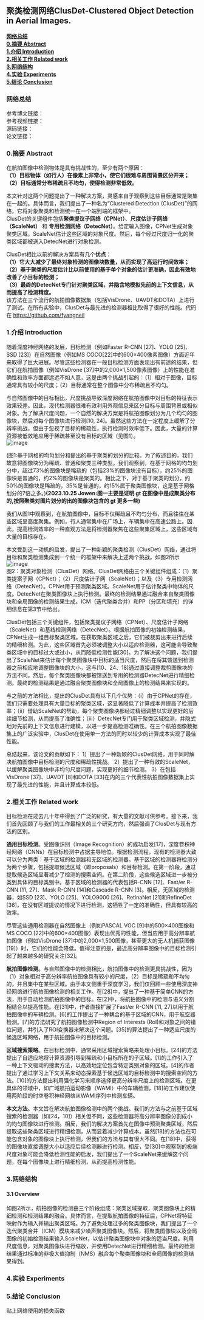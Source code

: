 ## 聚类检测网络ClusDet-Clustered Object Detection in Aerial Images.

[**网络总结**](#网络总结)  
[**0.摘要 Abstract**](#0.摘要Abstract)  
[**1.介绍 Introduction**](#1.介绍Introduction)  
[**2.相关工作 Related work**](2.相关工作Relatedwork)  
[**3.网络结构**](3.网络结构)  
[**4.实验 Experiments**](4.实验Experiments)  
[**5.结论 Conclusion**](#5.结论Conclusion)  



### 网络总结
参考博文链接：  
参考视频链接：  
源码链接：  
论文链接：  

<a id="0. 摘要Abstract"></a>
### 0.摘要 Abstract
在航拍图像中检测物体是具有挑战性的，至少有两个原因：  
**（1）目标物体（如行人）在像素上非常小，使它们很难与周围背景区分开来；**  
**（2）目标通常分布稀疏且不均匀，使得检测非常低效。**  


本文针对这两个问题提出了一种解决方案，灵感来自于观察到这些目标通常是聚集在一起的。具体而言，我们提出了一种名为“Clustered Detection (ClusDet)”的网络，它将对象聚类和检测统一在一个端到端的框架中。  
ClusDet的关键组件包括**聚类提议子网络（CPNet）**、**尺度估计子网络（ScaleNet）** 和 **专用检测网络（DetecNet）**。给定输入图像，CPNet生成对象聚类区域，ScaleNet估计这些区域的对象尺度。然后，每个经过尺度归一化的聚类区域都被送入DetecNet进行对象检测。  


ClusDet相比以前的解决方案具有几个**优点**：  
**（1）它大大减少了最终对象检测的图像块数量，从而实现了高运行时间效率；**  
**（2）基于聚类的尺度估计比以前使用的基于单个对象的估计更准确，因此有效地改善了小目标的检测；**   
**（3）最终的DetecNet专门针对聚类区域，并隐含地模拟先前的上下文信息，从而提高了检测精度。**  
该方法在三个流行的航拍图像数据集（包括VisDrone、UAVDT和DOTA）上进行了测试。在所有实验中，ClusDet与最先进的检测器相比取得了很好的性能。代码在 https://github.com/fyangneil

<a id="1.介绍Introduction"></a>
### 1.介绍 Introduction
随着深度神经网络的发展，目标检测（例如Faster R-CNN [27]、YOLO [25]、SSD [23]）在自然图像（例如MS COCO[22]中的600×400像素图像）方面近年来取得了巨大进展。尽管这些检测器在一般目标检测方面表现出有前途的结果，但它们在航拍图像（例如VisDrone [37]中的2,000×1,500像素图像）上的性能在准确性和效率方面都远远不如人意，这是由两个挑战引起的：（1）相对于图像，目标通常具有较小的尺度；（2）目标通常在整个图像中分布稀疏且不均匀。

与自然图像中的目标相比，尺度挑战导致深度网络在航拍图像中对目标的特征表示效果较差。因此，现代检测器很难有效利用外观信息来区分目标与周围背景或相似对象。为了解决尺度问题，一个自然的解决方案是将航拍图像划分为几个均匀的图像块，然后对每个图像块进行检测[10, 24]。虽然这些方法在一定程度上缓解了分辨率挑战，但由于忽视了目标的稀疏性，执行检测时效率低下。因此，大量的计算资源被低效地应用于稀疏甚至没有目标的区域（见图1）。  
![image](https://github.com/Cloud-Jowen/CVPaper_Note/assets/56760687/3673e1c8-f1d5-4928-937c-f0ffe0114dbe)  

(图1:基于网格的均匀划分和提出的基于聚类的划分的比较。为了叙述目的，我们故意将图像块分为稀疏、普通和聚类三种类型。我们观察到，在基于网格的均匀划分中，超过73%的图像块是稀疏的（包括23%的图像块没有目标），约25%的图像块是普通的，约2%的图像块是聚类的。相比之下，对于基于聚类的划分，约50%的图像块是稀疏的，35%是普通的，约15%属于聚类图像块，这是基于网格划分的7倍之多。)**(2023.10.25 Jowen:图一主要是证明 gt 在图像中是成聚类分布的,按照聚类对图片划分的出的图像块包含的 gt 更多一些)**

我们从图1中观察到，在航拍图像中，目标不仅稀疏且不均匀分布，而且往往在某些区域呈高度聚集。例如，行人通常集中在广场上，车辆集中在高速公路上。因此，提高检测效率的一种直观方法是将检测器聚焦在这些聚集区域上，这些区域有大量的目标存在。  

本文受到这一动机的启发，提出了一种新颖的聚类检测（ClusDet）网络，通过将目标和聚类检测集成到一个统一的框架中来解决上述两个挑战。如图2所示  
![image](https://github.com/Cloud-Jowen/CVPaper_Note/assets/56760687/9c183619-15ae-4554-b28f-d007471fed65)  
图2：聚类对象检测（ClusDet）网络。ClusDet网络由三个关键组件组成：（1）聚类提案子网（CPNet）；（2）尺度估计子网（ScaleNet）；以及（3）专用检测网络（DetecNet）。CPNet用于预测聚类区域。ScaleNet用于估计聚类中物体的尺度。DetecNet在聚类图像块上执行检测。最终的检测结果通过融合来自聚类图像块和全局图像的检测结果生成。ICM（迭代聚类合并）和PP（分区和填充）的详细信息在第3节中给出。

ClusDet包括三个关键组件，包括聚类提议子网络（CPNet）、尺度估计子网络（ScaleNet）和基线检测网络（DetecNet）。根据航拍图像的初始检测结果，CPNet生成一组目标聚类区域。在获取聚类区域之后，它们被裁剪出来进行后续的精细检测。为此，这些区域首先必须被调整大小以适应检测器，这可能会导致聚类区域中的目标过大或过小，从而降低检测性能[30]。为了解决这个问题，我们提出了ScaleNet来估计每个聚类图像块中目标的适当尺度，然后在将其馈送到检测器之前相应地调整图像块的大小，这与[10、24、18]通过直接调整裁剪图像块的方法不同。然后，每个聚类图像块都被馈送到专用的检测器DetecNet进行精细检测。最终的检测结果是通过融合聚类图像块和全局图像上的检测结果来实现的。  

与之前的方法相比，提出的ClusDet具有以下几个优势：（i）由于CPNet的存在，我们只需要处理具有大量目标的聚类区域，这显著降低了计算成本并提高了检测效率；（ii）借助ScaleNet的帮助，每个聚类图像块都经过精细调整以实现更好的后续细节检测，从而提高了准确性；（iii）DetecNet专门用于聚类区域检测，并隐式地对先前的上下文信息进行建模，以进一步提高检测准确性。在三个航拍图像数据集上的广泛实验中，ClusDet在使用单一方法的同时以较少的计算成本实现了最佳性能。

总结起来，该论文的贡献如下：
1）提出了一种新颖的ClusDet网络，用于同时解决航拍图像中目标检测的尺度和稀疏性挑战。
2）提出了一种有效的ScaleNet，以缓解聚类图像块中非均匀尺度问题，实现更好的细节检测。
3）在包括VisDrone [37]、UAVDT [8]和DOTA [33]在内的三个代表性航拍图像数据集上实现了最先进的性能，并且计算成本较低。

<a id="2.相关工作Relatedwork"></a>
### 2.相关工作 Related work
目标检测在过去几十年中得到了广泛的研究，有大量的文献可供参考。接下来，我们首先回顾了与我们的工作最相关的三个研究方向，然后强调了ClusDet与现有方法的区别。

**通用目标检测**。受图像识别（Image Recognition）的成功启发[17]，深度卷积神经网络（CNNs）在目标检测中占据主导地位。根据检测流程，现有的检测器大致可以分为两类：基于区域的检测器和无区域的检测器。基于区域的检测器将检测分为两个步骤，包括提取候选区域（即proposals）和目标检测。在第一阶段，通过提取候选区域显著减少了检测的搜索空间。在第二阶段，这些候选区域进一步被分类到具体的目标类别中。基于区域的检测器的代表包括R-CNN [12]、Fast/er R-CNN [11, 27]、Mask R-CNN [14]和Cascade R-CNN [3]。相反，无区域的检测器，如SSD [23]、YOLO [25]、YOLO9000 [26]、RetinaNet [21]和RefineDet [36]，在没有区域提议的情况下进行检测，这牺牲了一定的准确性，但具有较高的效率。

尽管这些通用检测器在自然图像上（例如PASCAL VOC [9]中的500×400图像和MS COCO [22]中的600×400图像）表现出优秀的性能，但当应用于高分辨率航拍图像（例如VisDrone [37]中的2,000×1,500图像，甚至更大的无人机捕获图像[19]）时，它们的性能会降低。值得注意的是，最近高分辨率图像中的目标检测引起了越来越多的研究关注[32]。

**航拍图像检测**。与自然图像中的检测相比，航拍图像中的检测更具挑战性，因为（1）对象相对于高分辨率航拍图像具有较小的尺度，（2）目标是稀疏和不均匀的，并且集中在某些区域。由于本文侧重于深度学习，我们仅回顾一些使用深度神经网络进行航拍图像检测的相关工作。在[28]中，提出了一种基于简单CNN的方法，用于自动检测航拍图像中的目标。在[2]中，将航拍图像中的检测与语义分割相结合以提高性能。在[31]中，作者直接扩展了Fast/er R-CNN [11, 27]以用于航拍图像中的车辆检测。[6]的工作提出了一种耦合的基于区域的CNN，用于航空器检测。[7]的方法研究了航拍图像检测中Region of Interests (RoI)和对象之间的错位问题，并引入了ROI变换器来解决这个问题。[35]的算法提出了一种适应尺度的候选区域网络，用于航拍图像中的目标检测。

**区域搜索策略**。在目标检测中，通常采用区域搜索策略来处理小目标。[24]的方法提出了自适应地将计算资源引导到稀疏和小目标所在的子区域。[1]的工作引入了一种上下文驱动的搜索方法，以高效地定位包含特定类别对象的区域。[4]的作者提出了通过学习上下文关系来动态探索基于候选区域的目标检测中的搜索空间的方法。[10]的方法提出利用强化学习来顺序选择更高分辨率尺度上的检测区域。在更具体的领域中，如广域航拍运动影像（WAMI）中的车辆检测，[18]的工作建议使用两阶段的时空卷积神经网络从WAMI序列中检测车辆。

**本文方法**。本文旨在解决航拍图像检测中的两个挑战。我们的方法与之前基于区域搜索的检测器（如[24，10]）相关但不同，这些检测器将高分辨率图像分割成小的均匀图像块进行检测。相反，我们的解决方案首先在图像中预测聚类区域，然后提取这些聚类区域进行精细检测，从而显着减少计算成本。虽然[18]的方法也在可能包含对象的图像块上执行检测，但我们的方法与其有很大不同。在[18]中，获得的图像块直接调整大小以适应后续检测器进行检测。相反，受[30]中观察到的极端尺度对象可能会降低检测性能的启发，我们提出了一个ScaleNet来缓解这个问题，在每个图像块上进行精细检测，从而提高检测性能。

<a id="3.网络结构"></a>
### 3.网络结构
#### 3.1 Overview
如图2所示，航拍图像的检测由三个阶段组成：聚类区域提取，聚类图像块上的精细检测和检测结果的融合。具体而言，在提取航拍图像的特征后，CPNet将特征映射作为输入并输出聚类区域。为了避免处理过多的聚类图像块，我们提出了一个迭代聚类合并（ICM）模块来减少噪声聚类图像块。然后，将聚类图像块以及全局图像的初始检测结果输入ScaleNet，以估计聚类图像块中对象的适当尺度。利用尺度信息，对聚类图像块进行缩放，并使用DetecNet进行精细检测。最终的检测结果通过标准的非极大值抑制（NMS）融合每个聚类图像块和全局图像的检测结果得到。

<a id="4.实验Experiments"></a>
### 4.实验 Experiments

<a id="5.结论Conclusion"></a>
### 5.结论 Conclusion
贴上网络使用的损失函数









